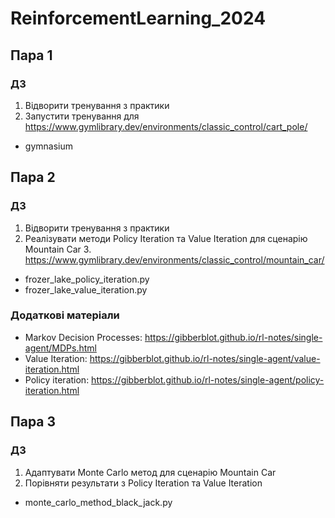 # ReinforcementLearning_2024

## Пара 1 
### ДЗ 
1. Відворити тренування з практики 
2. Запустити тренування для https://www.gymlibrary.dev/environments/classic_control/cart_pole/

* gymnasium

## Пара 2

### ДЗ
1. Відворити тренування з практики
2. Реалізувати методи Policy Iteration та Value Iteration для сценарію Mountain Car
   3. https://www.gymlibrary.dev/environments/classic_control/mountain_car/

* frozer_lake_policy_iteration.py
* frozer_lake_value_iteration.py

### Додаткові матеріали
* Markov Decision Processes: https://gibberblot.github.io/rl-notes/single-agent/MDPs.html
* Value Iteration:  https://gibberblot.github.io/rl-notes/single-agent/value-iteration.html
* Policy iteration: https://gibberblot.github.io/rl-notes/single-agent/policy-iteration.html


## Пара 3

### ДЗ
1. Адаптувати Monte Carlo метод для сценарію Mountain Car
2. Порівняти результати з Policy Iteration та Value Iteration

* monte_carlo_method_black_jack.py
